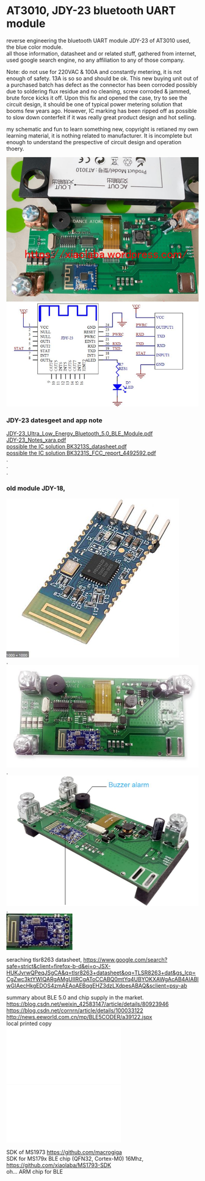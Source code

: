 # AT3010, JDY-23 bluetooth UART module


reverse engineering the bluetooth UART module JDY-23 of AT3010 used, the blue color module.  
all those information, datasheet and or related stuff, gathered from internet, used google search engine, no any affiliation to any of those company.

Note: do not use for 220VAC & 100A and constantly metering, it is not enough of safety. 13A is so so and should be ok. This new buying unit out of a purchased batch has defect as the connector has been corroded possibly due to soldering flux residue and no cleaning, screw corroded & jammed, brute force kicks it off. Upon this fix and opened the case, try to see the circuit design, it should be one of typical power metering solution that booms few years ago. However, IC marking has been ripped off as possible to slow down conterfeit if it was really great product design and hot selling.

my schematic and fun to learn something new, copyright is retianed my own learning material, it is nothing related to manufacturer. It is incomplete but enough to understand the prespective of circuit design and operation thoery.















![AT3010_PCB_2020-09-02_version.jpg](AT3010_PCB_2020-09-02_version.jpg)    
![JDY-23_sch.jpg](JDY-23_sch.jpg)  

### JDY-23 datesgeet and app note  
[JDY-23_Ultra_Low_Energy_Bluetooth_5.0_BLE_Module.pdf](JDY-23_Ultra_Low_Energy_Bluetooth_5.0_BLE_Module.pdf)  
[JDY-23_Notes_xara.pdf](JDY-23_Notes_xara.pdf)  
[possible the IC solution BK3213S_datasheet.pdf](BK3213S_datasheet.pdf)  
[possible the IC solution BK3231S_FCC_report_4492592.pdf](BK3231S_FCC_report_4492592.pdf)  
.  
.  
.  
### old module JDY-18,  
![possible IC solution JDY-18_JY01SS12D.JPG](JDY-18_JY01SS12D.JPG)  
.  
![AT3010_PCB_1.JPG](AT3010_PCB_1.JPG)  
.  
![AT3010_PCB_2.JPG](AT3010_PCB_2.JPG)  
.  
![JDY-18_bluetooth_module.JPG](JDY-18_bluetooth_module.JPG)  

seraching tlsr8263 datasheet, 
https://www.google.com/search?safe=strict&client=firefox-b-d&ei=o-JSX-HUKJvrwQPeqJSgCA&q=tlsr8263+datasheet&oq=TLSR8263+dat&gs_lcp=CgZwc3ktYWIQARgAMgUIIRCgAToCCABQ0mtYq4UBYOKXAWgAcAB4AIABlwGIAecHkgEDOS4zmAEAoAEBqgEHZ3dzLXdpesABAQ&sclient=psy-ab

summary about BLE 5.0 and chip supply in the market.  
https://blog.csdn.net/weixin_42583147/article/details/80923946  
https://blog.csdn.net/cornrn/article/details/100033122  
http://news.eeworld.com.cn/mp/BLE5CODER/a39122.jspx  
local printed copy  
![主流蓝牙芯片设计厂商（2019）最新排名_cornrn的博客-CSDN博客.pdf](主流蓝牙芯片设计厂商（2019）最新排名_cornrn的博客-CSDN博客.pdf)  
![超全蓝牙芯片原厂总结(含芯片型号)-电子头条-EEWORLD电子工程世界.pdf](超全蓝牙芯片原厂总结(含芯片型号)-电子头条-EEWORLD电子工程世界.pdf)  

SDK of MS1973 https://github.com/macrogiga  
SDK for MS179x BLE chip (QFN32, Cortex-M0) 16Mhz, https://github.com/xiaolaba/MS1793-SDK  
oh... ARM chip for BLE



